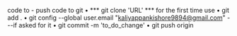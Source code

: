 code to - push code to git
•	*** git clone 'URL' *** for the first time use
•	git add .
•	git config --global user.email "kaliyappankishore9894@gmail.com" ---if asked for it
•	git commit -m 'to_do_change'
•	git push origin
